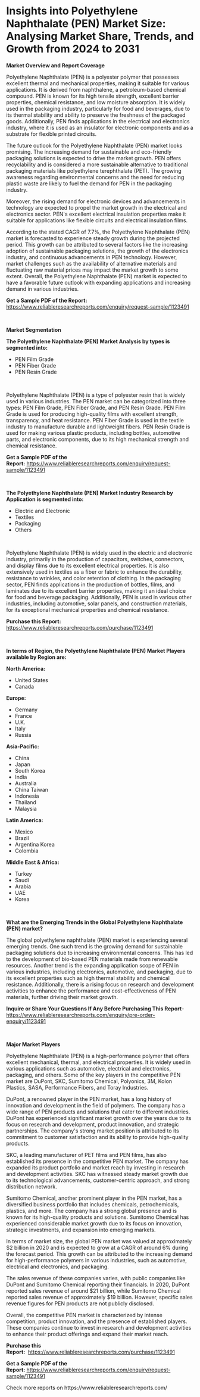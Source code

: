 <p><h1>Insights into Polyethylene Naphthalate (PEN) Market Size: Analysing Market Share, Trends, and Growth from 2024 to 2031</h1></p><p><strong>Market Overview and Report Coverage</strong></p>
<p><p>Polyethylene Naphthalate (PEN) is a polyester polymer that possesses excellent thermal and mechanical properties, making it suitable for various applications. It is derived from naphthalene, a petroleum-based chemical compound. PEN is known for its high tensile strength, excellent barrier properties, chemical resistance, and low moisture absorption. It is widely used in the packaging industry, particularly for food and beverages, due to its thermal stability and ability to preserve the freshness of the packaged goods. Additionally, PEN finds applications in the electrical and electronics industry, where it is used as an insulator for electronic components and as a substrate for flexible printed circuits.</p><p>The future outlook for the Polyethylene Naphthalate (PEN) market looks promising. The increasing demand for sustainable and eco-friendly packaging solutions is expected to drive the market growth. PEN offers recyclability and is considered a more sustainable alternative to traditional packaging materials like polyethylene terephthalate (PET). The growing awareness regarding environmental concerns and the need for reducing plastic waste are likely to fuel the demand for PEN in the packaging industry.</p><p>Moreover, the rising demand for electronic devices and advancements in technology are expected to propel the market growth in the electrical and electronics sector. PEN's excellent electrical insulation properties make it suitable for applications like flexible circuits and electrical insulation films.</p><p>According to the stated CAGR of 7.7%, the Polyethylene Naphthalate (PEN) market is forecasted to experience steady growth during the projected period. This growth can be attributed to several factors like the increasing adoption of sustainable packaging solutions, the growth of the electronics industry, and continuous advancements in PEN technology. However, market challenges such as the availability of alternative materials and fluctuating raw material prices may impact the market growth to some extent. Overall, the Polyethylene Naphthalate (PEN) market is expected to have a favorable future outlook with expanding applications and increasing demand in various industries.</p></p>
<p><strong>Get a Sample PDF of the Report:</strong> <a href="https://www.reliableresearchreports.com/enquiry/request-sample/1123491">https://www.reliableresearchreports.com/enquiry/request-sample/1123491</a></p>
<p>&nbsp;</p>
<p><strong>Market Segmentation</strong></p>
<p><strong>The Polyethylene Naphthalate (PEN) Market Analysis by types is segmented into:</strong></p>
<p><ul><li>PEN Film Grade</li><li>PEN Fiber Grade</li><li>PEN Resin Grade</li></ul></p>
<p>&nbsp;</p>
<p><p>Polyethylene Naphthalate (PEN) is a type of polyester resin that is widely used in various industries. The PEN market can be categorized into three types: PEN Film Grade, PEN Fiber Grade, and PEN Resin Grade. PEN Film Grade is used for producing high-quality films with excellent strength, transparency, and heat resistance. PEN Fiber Grade is used in the textile industry to manufacture durable and lightweight fibers. PEN Resin Grade is used for making various plastic products, including bottles, automotive parts, and electronic components, due to its high mechanical strength and chemical resistance.</p></p>
<p><strong>Get a Sample PDF of the Report:</strong>&nbsp;<a href="https://www.reliableresearchreports.com/enquiry/request-sample/1123491">https://www.reliableresearchreports.com/enquiry/request-sample/1123491</a></p>
<p>&nbsp;</p>
<p><strong>The Polyethylene Naphthalate (PEN) Market Industry Research by Application is segmented into:</strong></p>
<p><ul><li>Electric and Electronic</li><li>Textiles</li><li>Packaging</li><li>Others</li></ul></p>
<p>&nbsp;</p>
<p><p>Polyethylene Naphthalate (PEN) is widely used in the electric and electronic industry, primarily in the production of capacitors, switches, connectors, and display films due to its excellent electrical properties. It is also extensively used in textiles as a fiber or fabric to enhance the durability, resistance to wrinkles, and color retention of clothing. In the packaging sector, PEN finds applications in the production of bottles, films, and laminates due to its excellent barrier properties, making it an ideal choice for food and beverage packaging. Additionally, PEN is used in various other industries, including automotive, solar panels, and construction materials, for its exceptional mechanical properties and chemical resistance.</p></p>
<p><strong>Purchase this Report:</strong>&nbsp; <a href="https://www.reliableresearchreports.com/purchase/1123491">https://www.reliableresearchreports.com/purchase/1123491</a></p>
<p>&nbsp;</p>
<p><strong>In terms of Region, the Polyethylene Naphthalate (PEN) Market Players available by Region are:</strong></p>
<p>
    <p> <strong> North America: </strong>
        <ul>
            <li>United States</li>
            <li>Canada</li>
        </ul>
        </p> 
    <p> <strong> Europe: </strong>
        <ul>
            <li>Germany</li>
            <li>France</li>
            <li>U.K.</li>
            <li>Italy</li>
            <li>Russia</li>
        </ul>
        </p> 
    <p> <strong> Asia-Pacific: </strong>
        <ul>
            <li>China</li>
            <li>Japan</li>
            <li>South Korea</li>
            <li>India</li>
            <li>Australia</li>
            <li>China Taiwan</li>
            <li>Indonesia</li>
            <li>Thailand</li>
            <li>Malaysia</li>
        </ul>
        </p> 
    <p> <strong> Latin America: </strong>
        <ul>
            <li>Mexico</li>
            <li>Brazil</li>
            <li>Argentina Korea</li>
            <li>Colombia</li>
        </ul>
        </p> 
    <p> <strong> Middle East & Africa: </strong>
        <ul>
            <li>Turkey</li>
            <li>Saudi</li>
            <li>Arabia</li>
            <li>UAE</li>
            <li>Korea</li>
        </ul>
    </p>
    </p>
<p>&nbsp;</p>
<p><strong>What are the Emerging Trends in the Global Polyethylene Naphthalate (PEN) market?</strong></p>
<p><p>The global polyethylene naphthalate (PEN) market is experiencing several emerging trends. One such trend is the growing demand for sustainable packaging solutions due to increasing environmental concerns. This has led to the development of bio-based PEN materials made from renewable resources. Another trend is the expanding application scope of PEN in various industries, including electronics, automotive, and packaging, due to its excellent properties such as high thermal stability and chemical resistance. Additionally, there is a rising focus on research and development activities to enhance the performance and cost-effectiveness of PEN materials, further driving their market growth.</p></p>
<p><strong>Inquire or Share Your Questions If Any Before Purchasing This Report</strong>- <a href="https://www.reliableresearchreports.com/enquiry/pre-order-enquiry/1123491">https://www.reliableresearchreports.com/enquiry/pre-order-enquiry/1123491</a></p>
<p>&nbsp;</p>
<p><strong>Major Market Players</strong></p>
<p><p>Polyethylene Naphthalate (PEN) is a high-performance polymer that offers excellent mechanical, thermal, and electrical properties. It is widely used in various applications such as automotive, electrical and electronics, packaging, and others. Some of the key players in the competitive PEN market are DuPont, SKC, Sumitomo Chemical, Polyonics, 3M, Kolon Plastics, SASA, Performance Fibers, and Toray Industries.</p><p>DuPont, a renowned player in the PEN market, has a long history of innovation and development in the field of polymers. The company has a wide range of PEN products and solutions that cater to different industries. DuPont has experienced significant market growth over the years due to its focus on research and development, product innovation, and strategic partnerships. The company's strong market position is attributed to its commitment to customer satisfaction and its ability to provide high-quality products.</p><p>SKC, a leading manufacturer of PET films and PEN films, has also established its presence in the competitive PEN market. The company has expanded its product portfolio and market reach by investing in research and development activities. SKC has witnessed steady market growth due to its technological advancements, customer-centric approach, and strong distribution network.</p><p>Sumitomo Chemical, another prominent player in the PEN market, has a diversified business portfolio that includes chemicals, petrochemicals, plastics, and more. The company has a strong global presence and is known for its high-quality products and solutions. Sumitomo Chemical has experienced considerable market growth due to its focus on innovation, strategic investments, and expansion into emerging markets.</p><p>In terms of market size, the global PEN market was valued at approximately $2 billion in 2020 and is expected to grow at a CAGR of around 6% during the forecast period. This growth can be attributed to the increasing demand for high-performance polymers in various industries, such as automotive, electrical and electronics, and packaging.</p><p>The sales revenue of these companies varies, with public companies like DuPont and Sumitomo Chemical reporting their financials. In 2020, DuPont reported sales revenue of around $21 billion, while Sumitomo Chemical reported sales revenue of approximately $19 billion. However, specific sales revenue figures for PEN products are not publicly disclosed.</p><p>Overall, the competitive PEN market is characterized by intense competition, product innovation, and the presence of established players. These companies continue to invest in research and development activities to enhance their product offerings and expand their market reach.</p></p>
<p><strong>Purchase this Report:</strong>&nbsp;&nbsp;<a href="https://www.reliableresearchreports.com/purchase/1123491">https://www.reliableresearchreports.com/purchase/1123491</a></p>
<p></p>
<p><strong>Get a Sample PDF of the Report:</strong>&nbsp;<a href="https://www.reliableresearchreports.com/enquiry/request-sample/1123491">https://www.reliableresearchreports.com/enquiry/request-sample/1123491</a></p>
<p>Check more reports on https://www.reliableresearchreports.com/</p>